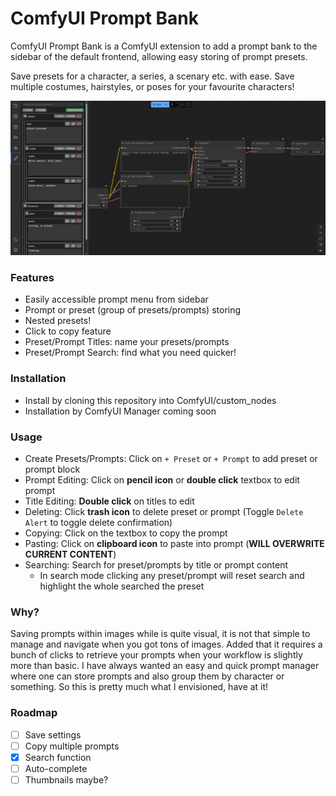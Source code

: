 # ComfyUI Prompt Bank

ComfyUI Prompt Bank is a ComfyUI extension to add a prompt bank to the sidebar of the default frontend, allowing easy storing of prompt presets.

Save presets for a character, a series, a scenary etc. with ease. Save multiple costumes, hairstyles, or poses for your favourite characters!

![showcase](./showcase/showcase.png)

### Features
- Easily accessible prompt menu from sidebar
- Prompt or preset (group of presets/prompts) storing
- Nested presets!
- Click to copy feature
- Preset/Prompt Titles: name your presets/prompts
- Preset/Prompt Search: find what you need quicker!

### Installation
- Install by cloning this repository into ComfyUI/custom_nodes
- Installation by ComfyUI Manager coming soon

### Usage
- Create Presets/Prompts: Click on `+ Preset` or `+ Prompt` to add preset or prompt block
- Prompt Editing: Click on **pencil icon** or **double click** textbox to edit prompt
- Title Editing: **Double click** on titles to edit
- Deleting: Click **trash icon** to delete preset or prompt (Toggle `Delete Alert` to toggle delete confirmation)
- Copying: Click on the textbox to copy the prompt
- Pasting: Click on **clipboard icon** to paste into prompt (**WILL OVERWRITE CURRENT CONTENT**)
- Searching: Search for preset/prompts by title or prompt content
  - In search mode clicking any preset/prompt will reset search and highlight the whole searched the preset

### Why?
Saving prompts within images while is quite visual, it is not that simple to manage and navigate when you got tons of images. Added that it requires a bunch of clicks to retrieve your prompts when your workflow is slightly more than basic. I have always wanted an easy and quick prompt manager where one can store prompts and also group them by character or something. So this is pretty much what I envisioned, have at it!

### Roadmap
- [ ] Save settings
- [ ] Copy multiple prompts
- [x] Search function
- [ ] Auto-complete
- [ ] Thumbnails maybe?